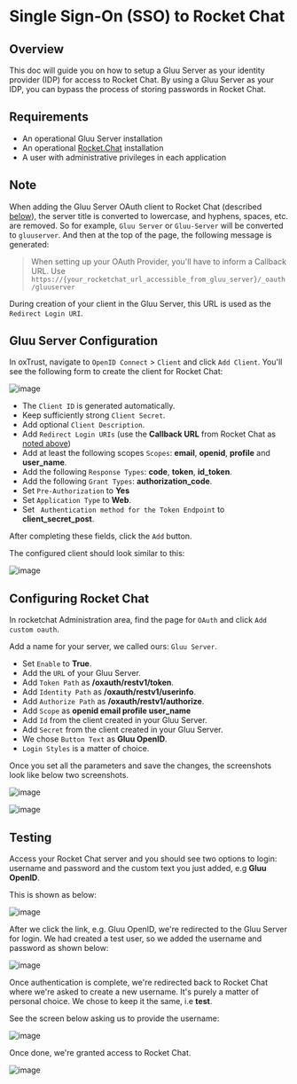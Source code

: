 # Single Sign-On (SSO) to Rocket Chat

## Overview
This doc will guide you on how to setup a Gluu Server as your identity provider (IDP) for access to Rocket Chat. By using a Gluu Server as your IDP, you can bypass the process of storing passwords in Rocket Chat. 

## Requirements

- An operational Gluu Server installation 
- An operational [Rocket.Chat](https://rocket.chat) installation
- A user with administrative privileges in each application 

## Note
 
When adding the Gluu Server OAuth client to Rocket Chat (described [below](#rocket-chat-configuration)), the server title is converted to lowercase, and hyphens, spaces, etc. are removed. So for example, `Gluu Server` or `Gluu-Server` will be converted to `gluuserver`. And then at the top of the page, the following message is generated:

> When setting up your OAuth Provider, you'll have to inform a Callback URL. Use `https://{your_rocketchat_url_accessible_from_gluu_server}/_oauth/gluuserver`

During creation of your client in the Gluu Server, this URL is used as the `Redirect Login URI`. 

## Gluu Server Configuration

In oxTrust, navigate to `OpenID Connect` > `Client` and click `Add Client`. You'll see the following form to create the client for Rocket Chat:  

![image](../../img/integration/gri_blank_client_creation_form.png)

- The `Client ID` is generated automatically.
- Keep sufficiently strong `Client Secret`.
- Add optional `Client Description`.
- Add `Redirect Login URIs` (use the **Callback URL** from Rocket Chat as [noted above](#note))
- Add at least the following scopes `Scopes`: **email**, **openid**, **profile** and **user_name**.
- Add the following `Response Types`: **code**, **token**, **id_token**.
- Add the following `Grant Types`: **authorization_code**.
- Set `Pre-Authorization` to **Yes**
- Set `Application Type` to **Web**.
- Set ` Authentication method for the Token Endpoint` to **client_secret_post**.

After completing these fields, click the `Add` button. 

The configured client should look similar to this:

![image](../../img/integration/gri_GluuServerClientSettings.png)


## Configuring Rocket Chat
 
In rocketchat Administration area, find the page for `OAuth` and click `Add custom oauth`. 

Add a name for your server, we called ours: `Gluu Server`.

- Set `Enable` to **True**.
- Add the `URL` of your Gluu Server.
- Add `Token Path` as **/oxauth/restv1/token**.
- Add `Identity Path` as **/oxauth/restv1/userinfo**.
- Add `Authorize Path` as **/oxauth/restv1/authorize**.
- Add `Scope` as **openid email profile user_name**
- Add `Id` from the client created in your Gluu Server.
- Add `Secret` from the client created in your Gluu Server.
- We chose `Button Text` as **Gluu OpenID**.
- `Login Styles` is a matter of choice.

Once you set all the parameters and save the changes, the screenshots look like below two screenshots.

![image](../../img/integration/gri_Rocketchatsettings1.png)

![image](../../img/integration/gri_Rocketchatsettings2.png)

## Testing
Access your Rocket Chat server and you should see two options to login: username and password and the custom text you just added, e.g **Gluu OpenID**. 

This is shown as below:

![image](../../img/integration/gri_RocketchatLoginForm.png)

After we click the link, e.g. Gluu OpenID, we're redirected to the Gluu Server for login. We had created a test user, so we added the username and password as shown below:

![image](../../img/integration/gri_GluuServerLoginScreen.png)

Once authentication is complete, we're redirected back to Rocket Chat where we're asked to create a new username. It's purely a matter of personal choice. We chose to keep it the same, i.e **test**. 

See the screen below asking us to provide the username:

![image](../../img/integration/gri_RocketchatUserRegistration.png)

Once done, we're granted access to Rocket Chat.

![image](../../img/integration/gri_AfterLogin.png)
